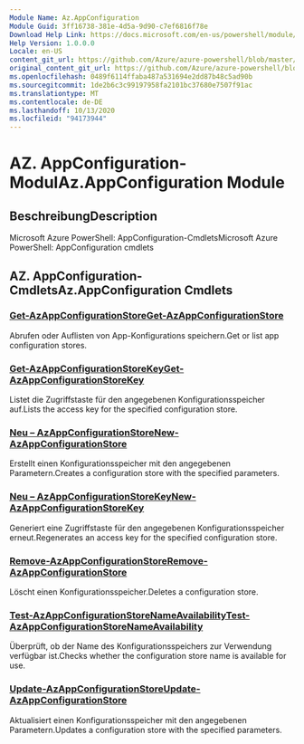 ```yaml
---
Module Name: Az.AppConfiguration
Module Guid: 3ff16738-381e-4d5a-9d90-c7ef6816f78e
Download Help Link: https://docs.microsoft.com/en-us/powershell/module/az.appconfiguration
Help Version: 1.0.0.0
Locale: en-US
content_git_url: https://github.com/Azure/azure-powershell/blob/master/src/AppConfiguration/help/Az.AppConfiguration.md
original_content_git_url: https://github.com/Azure/azure-powershell/blob/master/src/AppConfiguration/help/Az.AppConfiguration.md
ms.openlocfilehash: 0489f6114ffaba487a531694e2dd87b48c5ad90b
ms.sourcegitcommit: 1de2b6c3c99197958fa2101bc37680e7507f91ac
ms.translationtype: MT
ms.contentlocale: de-DE
ms.lasthandoff: 10/13/2020
ms.locfileid: "94173944"
---
```

# <span data-ttu-id="3fea1-101">AZ. AppConfiguration-Modul</span><span class="sxs-lookup"><span data-stu-id="3fea1-101">Az.AppConfiguration Module</span></span>
## <span data-ttu-id="3fea1-102">Beschreibung</span><span class="sxs-lookup"><span data-stu-id="3fea1-102">Description</span></span>
<span data-ttu-id="3fea1-103">Microsoft Azure PowerShell: AppConfiguration-Cmdlets</span><span class="sxs-lookup"><span data-stu-id="3fea1-103">Microsoft Azure PowerShell: AppConfiguration cmdlets</span></span>

## <span data-ttu-id="3fea1-104">AZ. AppConfiguration-Cmdlets</span><span class="sxs-lookup"><span data-stu-id="3fea1-104">Az.AppConfiguration Cmdlets</span></span>
### [<span data-ttu-id="3fea1-105">Get-AzAppConfigurationStore</span><span class="sxs-lookup"><span data-stu-id="3fea1-105">Get-AzAppConfigurationStore</span></span>](Get-AzAppConfigurationStore.md)
<span data-ttu-id="3fea1-106">Abrufen oder Auflisten von App-Konfigurations speichern.</span><span class="sxs-lookup"><span data-stu-id="3fea1-106">Get or list app configuration stores.</span></span>

### [<span data-ttu-id="3fea1-107">Get-AzAppConfigurationStoreKey</span><span class="sxs-lookup"><span data-stu-id="3fea1-107">Get-AzAppConfigurationStoreKey</span></span>](Get-AzAppConfigurationStoreKey.md)
<span data-ttu-id="3fea1-108">Listet die Zugriffstaste für den angegebenen Konfigurationsspeicher auf.</span><span class="sxs-lookup"><span data-stu-id="3fea1-108">Lists the access key for the specified configuration store.</span></span>

### [<span data-ttu-id="3fea1-109">Neu – AzAppConfigurationStore</span><span class="sxs-lookup"><span data-stu-id="3fea1-109">New-AzAppConfigurationStore</span></span>](New-AzAppConfigurationStore.md)
<span data-ttu-id="3fea1-110">Erstellt einen Konfigurationsspeicher mit den angegebenen Parametern.</span><span class="sxs-lookup"><span data-stu-id="3fea1-110">Creates a configuration store with the specified parameters.</span></span>

### [<span data-ttu-id="3fea1-111">Neu – AzAppConfigurationStoreKey</span><span class="sxs-lookup"><span data-stu-id="3fea1-111">New-AzAppConfigurationStoreKey</span></span>](New-AzAppConfigurationStoreKey.md)
<span data-ttu-id="3fea1-112">Generiert eine Zugriffstaste für den angegebenen Konfigurationsspeicher erneut.</span><span class="sxs-lookup"><span data-stu-id="3fea1-112">Regenerates an access key for the specified configuration store.</span></span>

### [<span data-ttu-id="3fea1-113">Remove-AzAppConfigurationStore</span><span class="sxs-lookup"><span data-stu-id="3fea1-113">Remove-AzAppConfigurationStore</span></span>](Remove-AzAppConfigurationStore.md)
<span data-ttu-id="3fea1-114">Löscht einen Konfigurationsspeicher.</span><span class="sxs-lookup"><span data-stu-id="3fea1-114">Deletes a configuration store.</span></span>

### [<span data-ttu-id="3fea1-115">Test-AzAppConfigurationStoreNameAvailability</span><span class="sxs-lookup"><span data-stu-id="3fea1-115">Test-AzAppConfigurationStoreNameAvailability</span></span>](Test-AzAppConfigurationStoreNameAvailability.md)
<span data-ttu-id="3fea1-116">Überprüft, ob der Name des Konfigurationsspeichers zur Verwendung verfügbar ist.</span><span class="sxs-lookup"><span data-stu-id="3fea1-116">Checks whether the configuration store name is available for use.</span></span>

### [<span data-ttu-id="3fea1-117">Update-AzAppConfigurationStore</span><span class="sxs-lookup"><span data-stu-id="3fea1-117">Update-AzAppConfigurationStore</span></span>](Update-AzAppConfigurationStore.md)
<span data-ttu-id="3fea1-118">Aktualisiert einen Konfigurationsspeicher mit den angegebenen Parametern.</span><span class="sxs-lookup"><span data-stu-id="3fea1-118">Updates a configuration store with the specified parameters.</span></span>

